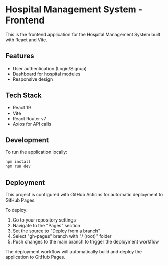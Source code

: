 # Hospital Management System - Frontend

This is the frontend application for the Hospital Management System built with React and Vite.

## Features
- User authentication (Login/Signup)
- Dashboard for hospital modules
- Responsive design

## Tech Stack
- React 19
- Vite
- React Router v7
- Axios for API calls

## Development

To run the application locally:
```bash
npm install
npm run dev
```

## Deployment

This project is configured with GitHub Actions for automatic deployment to GitHub Pages.

To deploy:
1. Go to your repository settings
2. Navigate to the "Pages" section
3. Set the source to "Deploy from a branch"
4. Select "gh-pages" branch with "/ (root)" folder
5. Push changes to the main branch to trigger the deployment workflow

The deployment workflow will automatically build and deploy the application to GitHub Pages.